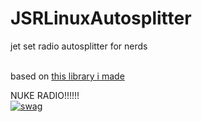 # JSRLinuxAutosplitter
jet set radio autosplitter for nerds <br><br>

based on [this library i made](https://github.com/Loomeh/LinuxAutosplitter)

NUKE RADIO!!!!!!<br>
[![swag](https://img.youtube.com/vi/jpCIL0RGAew/0.jpg)](https://youtu.be/jpCIL0RGAew)
